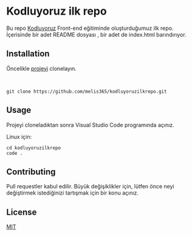 # Kodluyoruz ilk repo 
Bu repo [Kodluyoruz](https://www.kodluyoruz.org) Front-end eğitiminde oluşturduğumuz ilk repo. İçerisinde bir adet README dosyası , bir adet de index.html barındırıyor.


## Installation

Öncelikle [projeyi](https://github.com/melis365/kodluyoruzilkrepo/) clonelayın.

<br />

```
git clone https://github.com/melis365/kodluyoruzilkrepo.git
```

## Usage

Projeyi cloneladıktan sonra Visual Studio Code programında açınız.

Linux için:
```linux
cd kodluyoruzilkrepo
code .
```

## Contributing
Pull requestler kabul edilir. Büyük değişiklikler için, lütfen önce neyi değiştirmek istediğinizi tartışmak için bir konu açınız.


## License
[MIT](https://choosealicense.com/licenses/mit/)
